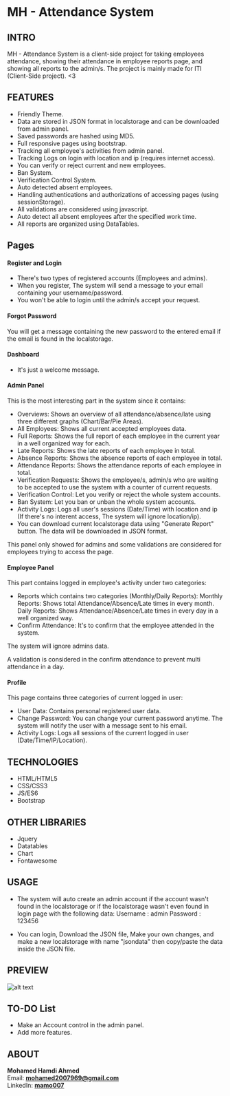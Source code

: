 # MH - Attendance System

## INTRO 
 MH - Attendance System is a client-side project for taking employees attendance, showing their attendance in employee reports page, and showing all reports to the admin/s.
 The project is mainly made for ITI (Client-Side project). <3

## FEATURES
  - Friendly Theme.
  - Data are stored in JSON format in localstorage and can be downloaded from admin panel.
  - Saved passwords are hashed using MD5.
  - Full responsive pages using bootstrap.
  - Tracking all employee's activities from admin panel.
  - Tracking Logs on login with location and ip (requires internet access).
  - You can verify or reject current and new employees.
  - Ban System.
  - Verification Control System.
  - Auto detected absent employees.
  - Handling authentications and authorizations of accessing pages (using sessionStorage).
  - All validations are considered using javascript.
  - Auto detect all absent employees after the specified work time.
  - All reports are organized using DataTables.
  
  ## Pages
  
  #### Register and Login
  - There's two types of registered accounts (Employees and admins).
  - When you register, The system will send a message to your email containing your username/password.
  - You won't be able to login until the admin/s accept your request.
  
  #### Forgot Password
  You will get a message containing the new password to the entered email if the email is found in the localstorage.
  
  #### Dashboard
  - It's just a welcome message.
  
  #### Admin Panel
  This is the most interesting part in the system since it contains:
  - Overviews: Shows an overview of all attendance/absence/late using three different graphs (Chart/Bar/Pie Areas).
  - All Employees: Shows all current accepted employees data.
  - Full Reports: Shows the full report of each employee in the current year in a well organized way for each.
  - Late Reports: Shows the late reports of each employee in total.
  - Absence Reports: Shows the absence reports of each employee in total.
  - Attendance Reports: Shows the attendance reports of each employee in total.
  - Verification Requests: Shows the employee/s, admin/s who are waiting to be accepted to use the system with a counter of current requests.
  - Verification Control: Let you verify or reject the whole system accounts.
  - Ban System: Let you ban or unban the whole system accounts.
  - Activity Logs: Logs all user's sessions (Date/Time) with location and ip (If there's no interent access, The system will ignore location/ip).
  - You can download current localstorage data using "Generate Report" button. The data will be downloaded in JSON format.
  
  This panel only showed for admins and some validations are considered for employees trying to access the page.
  
  #### Employee Panel
  This part contains logged in employee's activity under two categories:
  - Reports which contains two categories (Monthly/Daily Reports):
  Monthly Reports: Shows total Attendance/Absence/Late times in every month.
  Daily Reports: Shows Attendance/Absence/Late times in every day in a well organized way.
  - Confirm Attendance: It's to confirm that the employee attended in the system.
  
  The system will ignore admins data.
  
  A validation is considered in the confirm attendance to prevent multi attendance in a day.
  
  #### Profile
  This page contains three categories of current logged in user:
  - User Data: Contains personal registered user data.
  - Change Password: You can change your current password anytime. The system will notify the user with a message sent to his email.
  - Activity Logs: Logs all sessions of the current logged in user (Date/Time/IP/Location).
  
## TECHNOLOGIES
  - HTML/HTML5
  - CSS/CSS3
  - JS/ES6
  - Bootstrap

## OTHER LIBRARIES
  - Jquery
  - Datatables
  - Chart
  - Fontawesome

## USAGE
  - The system will auto create an admin account if the account wasn't found in the localstorage or if the localstorage wasn't even found in login page with the following data:
  Username : admin
  Password : 123456
  
  - You can login, Download the JSON file, Make your own changes, and make a new localstorage with name "jsondata" then copy/paste the data inside the JSON file.
  
## PREVIEW
  ![alt text](https://i.imgur.com/DgVdCLb.gif)

## TO-DO List

- Make an Account control in the admin panel.
- Add more features.


## ABOUT
  **Mohamed Hamdi Ahmed**  
  Email: **mohamed2007969@gmail.com**  
  LinkedIn: [**mamo007**](https://www.linkedin.com/in/mamo007/)  
